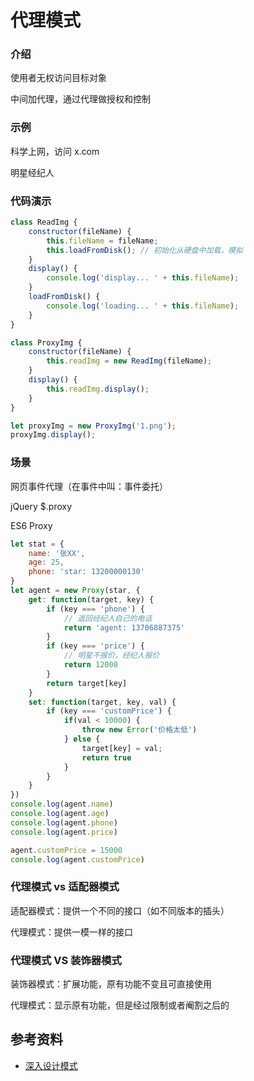 # 代理模式

### 介绍

使用者无权访问目标对象

中间加代理，通过代理做授权和控制

### 示例

科学上网，访问 x.com

明星经纪人

### 代码演示

```javascript
class ReadImg {
    constructor(fileName) {
        this.fileName = fileName;
        this.loadFromDisk(); // 初始化从硬盘中加载，模拟
    }
    display() {
        console.log('display... ' + this.fileName);
    }
    loadFromDisk() {
        console.log('loading... ' + this.fileName);
    }
}

class ProxyImg {
    constructor(fileName) {
        this.readImg = new ReadImg(fileName);
    }
    display() {
        this.readImg.display();
    }
}

let proxyImg = new ProxyImg('1.png');
proxyImg.display();
```

### 场景

网页事件代理（在事件中叫：事件委托）

jQuery \$.proxy

ES6 Proxy

```javascript
let stat = {
    name: '张XX',
    age: 25,
    phone: 'star: 13200000130'
}
let agent = new Proxy(star, {
    get: function(target, key) {
        if (key === 'phone') {
            // 返回经纪人自己的电话
            return 'agent: 13706887375'
        }
        if (key === 'price') {
            // 明星不报价，经纪人报价
            return 12000
        }
        return target[key]
    }
    set: function(target, key, val) {
        if (key === 'customPrice') {
			if(val < 10000) {
                throw new Error('价格太低')
            } else {
            	target[key] = val;
                return true
            }
        }
	}
})
console.log(agent.name)
console.log(agent.age)
console.log(agent.phone)
console.log(agent.price)

agent.customPrice = 15000
console.log(agent.customPrice)
```

### 代理模式 vs 适配器模式

适配器模式：提供一个不同的接口（如不同版本的插头）

代理模式：提供一模一样的接口

### 代理模式 VS 装饰器模式

装饰器模式：扩展功能，原有功能不变且可直接使用

代理模式：显示原有功能，但是经过限制或者阉割之后的

## 参考资料

-   [深入设计模式](https://refactoringguru.cn/design-patterns/singleton)
